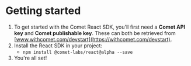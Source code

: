 # Getting started

1. To get started with the Comet React SDK, you'll first need a **Comet API key** and **Comet publishable key**. These can both be retrieved from [www.withcomet.com/devstart](https://withcomet.com/devstart).
2. Install the React SDK in your project:
   * `npm install @comet-labs/react@alpha --save`
3. You're all set!
